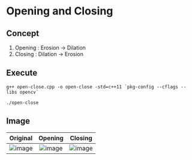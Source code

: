 # Opening and Closing
## Concept
1. Opening : Erosion -> Dilation
2. Closing : Dilation -> Erosion

## Execute
```
g++ open-close.cpp -o open-close -std=c++11 `pkg-config --cflags --libs opencv`
```
```
./open-close
```

## Image
| Original | Opening | Closing |
| :---: | :---: | :---: |
| ![image](https://github.com/yantong0116/C-Cpp-Learning/assets/51469882/29cb2db3-0c06-42a2-ad6d-9a3933bf1917) | ![image](https://github.com/yantong0116/C-Cpp-Learning/assets/51469882/35d06f55-1a20-483b-b868-2354da143808) | ![image](https://github.com/yantong0116/C-Cpp-Learning/assets/51469882/1d50fbd5-c3d5-4f86-993d-7c3e6010c66c) |
